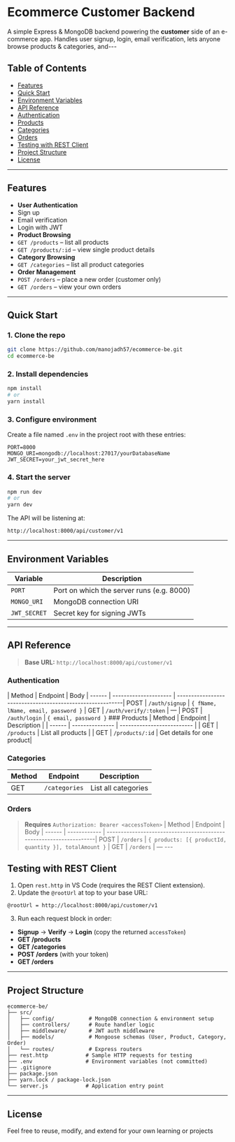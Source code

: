 # Ecommerce Customer Backend
A simple Express & MongoDB backend powering the **customer** side of an e-commerce app.
Handles user signup, login, email verification, lets anyone browse products & categories, and---
## Table of Contents
- [Features](#features)
- [Quick Start](#quick-start)
- [Environment Variables](#environment-variables)
- [API Reference](#api-reference)
 - [Authentication](#authentication)
 - [Products](#products)
 - [Categories](#categories)
 - [Orders](#orders)
- [Testing with REST Client](#testing-with-rest-client)
- [Project Structure](#project-structure)
- [License](#license)
---
## Features
- **User Authentication**
 - Sign up
 - Email verification
 - Login with JWT
- **Product Browsing**
 - `GET /products` – list all products
 - `GET /products/:id` – view single product details
- **Category Browsing**
 - `GET /categories` – list all product categories
- **Order Management**
 - `POST /orders` – place a new order (customer only)
 - `GET /orders` – view your own orders
---
## Quick Start
### 1. Clone the repo
```bash
git clone https://github.com/manojadh57/ecommerce-be.git
cd ecommerce-be
```
### 2. Install dependencies
```bash
npm install
# or
yarn install
```
### 3. Configure environment
Create a file named `.env` in the project root with these entries:
```env
PORT=8000
MONGO_URI=mongodb://localhost:27017/yourDatabaseName
JWT_SECRET=your_jwt_secret_here
```
### 4. Start the server
```bash
npm run dev
# or
yarn dev
```
The API will be listening at:
```
http://localhost:8000/api/customer/v1
```
---
## Environment Variables
| Variable | Description |
| ----------- | ----------------------------------------- |
| `PORT` | Port on which the server runs (e.g. 8000) |
| `MONGO_URI` | MongoDB connection URI |
| `JWT_SECRET`| Secret key for signing JWTs |
---
## API Reference
> **Base URL:** `http://localhost:8000/api/customer/v1`
### Authentication
| Method | Endpoint | Body | ------ | --------------------- | ----------------------------------------------------------| POST | `/auth/signup` | `{ fName, lName, email, password }` | GET | `/auth/verify/:token` | — | POST | `/auth/login` | `{ email, password }` ### Products
| Method | Endpoint | Description |
| ------ | --------------- | -------------------------- |
| GET | `/products` | List all products |
| GET | `/products/:id` | Get details for one product|
### Categories
| Method | Endpoint | Description |
| ------ | -------------- | --------------------- |
| GET | `/categories` | List all categories |
### Orders
> **Requires** `Authorization: Bearer <accessToken>`
| Method | Endpoint | Body | ------ | ------------ | -------------------------------------------------------------------| POST | `/orders` | `{ products: [{ productId, quantity }], totalAmount }` 
| GET | `/orders` | — ---
## Testing with REST Client
1. Open `rest.http` in VS Code (requires the REST Client extension).
2. Update the `@rootUrl` at top to your base URL:
 ```
 @rootUrl = http://localhost:8000/api/customer/v1
 ```
3. Run each request block in order:
 - **Signup** → **Verify** → **Login** (copy the returned `accessToken`)
 - **GET /products**
 - **GET /categories**
 - **POST /orders** (with your token)
 - **GET /orders**
---
## Project Structure
```
ecommerce-be/
├── src/
│   ├── config/           # MongoDB connection & environment setup
│   ├── controllers/      # Route handler logic
│   ├── middleware/       # JWT auth middleware
│   ├── models/           # Mongoose schemas (User, Product, Category, Order)
│   └── routes/           # Express routers
├── rest.http            # Sample HTTP requests for testing
├── .env                 # Environment variables (not committed)
├── .gitignore
├── package.json
├── yarn.lock / package-lock.json
└── server.js            # Application entry point

```
---
## License
Feel free to reuse, modify, and extend for your own learning or projects
